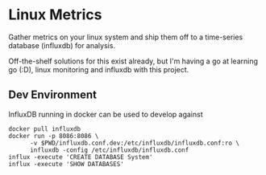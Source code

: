# Linux Metrics

Gather metrics on your linux system and ship them off to a time-series database (influxdb) for analysis.

Off-the-shelf solutions for this exist already, but I'm having a go at learning go (:D), linux monitoring and influxdb with this project.

## Dev Environment
InfluxDB running in docker can be used to develop against

```
docker pull influxdb
docker run -p 8086:8086 \
      -v $PWD/influxdb.conf.dev:/etc/influxdb/influxdb.conf:ro \
      influxdb -config /etc/influxdb/influxdb.conf
influx -execute 'CREATE DATABASE System'
influx -execute 'SHOW DATABASES'
```

